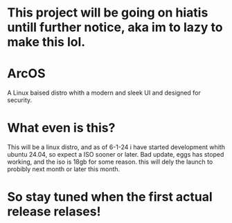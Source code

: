 # This project will be going on hiatis untill further notice, aka im to lazy to make this lol.

# ArcOS
A Linux baised distro whith a modern and sleek UI and designed for security.

# What even is this?
This will be a linux distro, and as of 6-1-24 i have started development whith ubuntu 24.04, so expect a ISO sooner or later.
Bad update, eggs has stoped working, and the iso is 18gb for some reason. this will dely the launch to probibly next month or later this month.

# So stay tuned when the first actual release relases!
